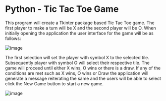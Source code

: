 # Python - Tic Tac Toe Game

This program will create a Tkinter package based Tic Tac Toe game. The first player to make a turn will be X and the second player will be O. When initially opening the application the user interface for the game will be as follows:

![image](https://user-images.githubusercontent.com/66092888/124392511-fa3d8000-dcc3-11eb-8ed0-c45d974fd1b0.png)

The first selection will set the player with symbol X to the selected tile. Subsequently player with symbol O will select their respective tile. The game will proceed until either X wins, O wins or there is a draw. If any of the conditions are met such as X wins, O wins or Draw the application will generate a message reiterating the same and the users will be able to select click the New Game button to start a new game.

![image](https://user-images.githubusercontent.com/66092888/124392548-41c40c00-dcc4-11eb-8066-aa9d2058c34b.png)




